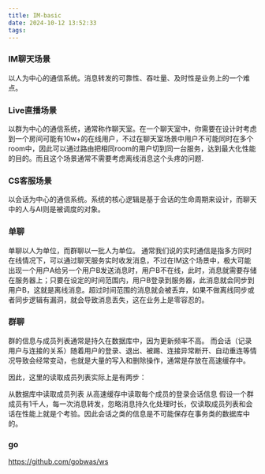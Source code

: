 ```yaml
---
title: IM-basic
date: 2024-10-12 13:52:33
tags:
---
```

### IM聊天场景
以人为中心的通信系统。消息转发的可靠性、吞吐量、及时性是业务上的一个难点。

### Live直播场景
以群为中心的通信系统，通常称作聊天室。在一个聊天室中，你需要在设计时考虑到一个房间可能有10w+的在线用户，不过在聊天室场景中用户不可能同时在多个room中，因此可以通过路由把相同room的用户切到同一台服务，达到最大化性能的目的。而且这个场景通常不需要考虑离线消息这个头疼的问题.

### CS客服场景
以会话为中心的通信系统。系统的核心逻辑是基于会话的生命周期来设计，而聊天中的人与AI则是被调度的对象。

### 单聊
单聊以人为单位，而群聊以一批人为单位。
通常我们说的实时通信是指多方同时在线情况下，可以通过聊天服务实时收发消息，不过在IM这个场景中，极大可能出现一个用户A给另一个用户B发送消息时，用户B不在线，此时，消息就需要存储在服务器上；只要在设定的时间范围内，用户B登录到服务器，此消息就会同步到用户B，这就是离线消息。超过时间范围的消息就会被丢弃，如果不做离线同步或者同步逻辑有漏洞，就会导致消息丢失，这在业务上是零容忍的。

### 群聊
群的信息与成员列表通常是持久在数据库中，因为更新频率不高。
而会话（记录用户与连接的关系）随着用户的登录、退出、被踢、连接异常断开、自动重连等情况导致会经常变动，也就是大量的写入和删除操作，通常是存放在高速缓存中。

因此，这里的读取成员列表实际上是有两步：

从数据库中读取成员列表
从高速缓存中读取每个成员的登录会话信息
假设一个群成员有1千人，每一次消息转发，忽略消息持久化处理时长，仅读取成员列表和会话在性能上就是个考验。因此会话之类的信息是不可能保存在事务类的数据库中的。


### go
https://github.com/gobwas/ws